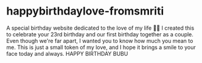 # happybirthdaylove-fromsmriti
A special birthday website dedicated to the love of my life 🎉💕 I created this to celebrate your 23rd birthday and our first birthday together as a couple. Even though we're far apart, I wanted you to know how much you mean to me. This is just a small token of my love, and I hope it brings a smile to your face today and always. HAPPY BIRTHDAY BUBU
